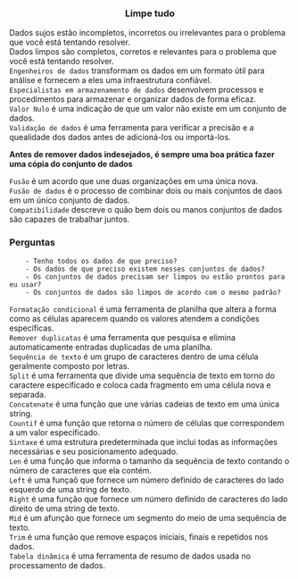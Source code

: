 ### <center> Limpe tudo </center>

Dados sujos estão incompletos, incorretos ou irrelevantes para o problema que você está tentando resolver. <br>
Dados limpos são completos, corretos e relevantes para o problema que você está tentando resolver. <br>
`Engenheiros de dados` transformam os dados em um formato útil para análise e fornecem a eles uma infraestrutura confiável. <br>
`Especialistas em armazenamento de dados` desenvolvem processos e procedimentos para armazenar e organizar dados de forma eficaz. <br>
`Valor Nulo` é uma indicação de que um valor não existe em um conjunto de dados. <br>
`Validação de dados` é uma ferramenta para verificar a precisão e a quealidade dos dados antes de adicioná-los ou importá-los. <br>

**Antes de remover dados indesejados, é sempre uma boa prática fazer uma cópia do conjunto de dados**

 `Fusão` é um acordo que une duas organizações em uma única nova. <br>
 `Fusão de dados` é o processo de combinar dois ou mais conjuntos de daos em um único conjunto de dados. <br>
 `Compatibilidade` descreve o quão bem dois ou manos conjuntos de dados são capazes de trabalhar juntos. <br>

 ### Perguntas 
    
        - Tenho todos os dados de que preciso?
        - Os dados de que preciso existem nesses conjuntos de dados?
        - Os conjuntos de dados precisam ser limpos ou estão prontos para eu usar?
        - Os conjuntos de dados são limpos de acordo com o mesmo padrão? 
        
`Formatação condicional` é uma ferramenta de planilha que altera a forma como as células aparecem quando os valores atendem a condições específicas. <br>
`Remover duplicatas` é uma ferramenta que pesquisa e elimina automaticamente entradas duplicadas de uma planilha. <br>
`Sequência de texto` é um grupo de caracteres dentro de uma célula geralmente composto por letras. <br>
`Split` é uma ferramenta que divide uma sequência de texto em torno do caractere especificado e coloca cada fragmento em uma célula nova e separada. <br>
`Concatenate` é uma função que une várias cadeias de texto em uma única string. <br>
`Countif` é uma função que retorna o número de células que correspondem a um valor especificado. <br>
`Sintaxe` é uma estrutura predeterminada que inclui todas as informações necessárias e seu posicionamento adequado. <br>
`Len` é uma função que informa o tamanho da sequência de texto contando o número de caracteres que ela contém. <br>
`Left` é uma funçaõ que fornece um número definido de caracteres do lado esquerdo de uma string de texto. <br>
`Right` é uma função que fornece um número definido de caracteres do lado direito de uma string de texto. <br>
`Mid` é um afunção que fornece um segmento do meio de uma sequência de texto. <br>
`Trim` é uma função que remove espaços iniciais, finais e repetidos nos dados. <br>
`Tabela dinâmica` é uma ferramenta de resumo de dados usada no processamento de dados. <br>
